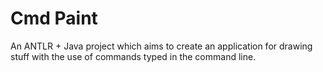 # Cmd Paint

An ANTLR + Java project which aims to create an application for drawing stuff with the use of commands typed in the command line.
